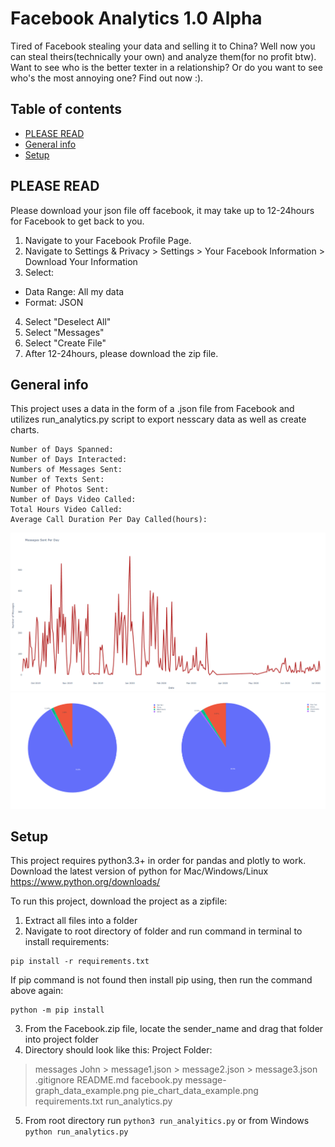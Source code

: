 # Facebook Analytics 1.0 Alpha

Tired of Facebook stealing your data and selling it to China? Well now you can steal theirs(technically your own) and analyze them(for no profit btw). Want to see who is the better texter in a relationship? Or do you want to see who's the most annoying one? Find out now :).


## Table of contents
* [PLEASE READ](#please-read)
* [General info](#general-info)
* [Setup](#setup)

## PLEASE READ
Please download your json file off facebook, it may take up to 12-24hours for Facebook to get back to you.
1. Navigate to your Facebook Profile Page.
2. Navigate to Settings & Privacy > Settings > Your Facebook Information > Download Your Information
3. Select:
* Data Range: All my data
* Format: JSON
4. Select "Deselect All"
5. Select "Messages"
7. Select "Create File"
8. After 12-24hours, please download the zip file.

## General info
This project uses a data in the form of a .json file from Facebook and utilizes run_analytics.py script to export nesscary data as well as create charts. 
```
Number of Days Spanned: 
Number of Days Interacted:
Numbers of Messages Sent:
Number of Texts Sent:
Number of Photos Sent: 
Number of Days Video Called: 
Total Hours Video Called: 
Average Call Duration Per Day Called(hours):
```
![picture](message_graph_data_example.png)
![picture](pie_chart_data_example.png)

## Setup
This project requires python3.3+ in order for pandas and plotly to work. Download the latest version of python for Mac/Windows/Linux
https://www.python.org/downloads/

To run this project, download the project as a zipfile:
1. Extract all files into a folder
2. Navigate to root directory of folder and run command in terminal to install requirements:
```
pip install -r requirements.txt
```
If pip command is not found then install pip using, then run the command above again:
```
python -m pip install
```
3. From the Facebook.zip file, locate the sender_name and drag that folder into project folder
4. Directory should look like this:
Project Folder:
> messages
  > John
    > message1.json
    > message2.json
    > message3.json
> .gitignore
> README.md
> facebook.py
> message-graph_data_example.png
> pie_chart_data_example.png
> requirements.txt
> run_analytics.py

5. From root directory run ```python3 run_analyitics.py``` or from Windows ```python run_analytics.py```
